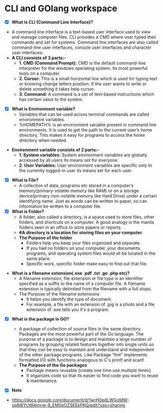 # **CLI and GOlang workspace**

- [x] **What is CLI (Command Line Interface)?**
- A command line interface is a text-based user interface used to view and manage computer files. CLI provides a CMD where user typed their commands and set for systems. Command line interfaces are also called command-line user interfaces, console user interfaces and character user interfaces.
- **A CLI consists of 3 parts:-**
     - **1. CMD (Command Prompt):**
     CMD is the default command-line interpreter for the windows operating system. Its most powerful tools on a computer.
     - **2. Cursor:**
     This is a small horizontal line which is used for typing text or knowing change letters position. If the user wants to write or delete something it takes help cursor.
     - **3. Command:**
     A command is a set of text-based instructions which has certain value to the system.


- [x] **What is Environment variable?**
    - Variables that can be used across terminal commands are called environment variables.
    - %HOMEPATH% is an environment variable present in command line environments. It is used to get the path to the current user’s home directory. This makes it easy for programs to access the home directory when needed.
-   **Environment variable consists of 2 parts:-**
    - **1. System variables:**
    System environment variables are globally accessed by all users its means set for everyone.
    - **2. User Variables:**
    User environment variables are specific only to the currently logged-in user its means set for each user.

- [x] **What is File?**
    - A collection of data, programs etc stored in a computer’s memory(primary-volatile memory like RAM) or on a storage device(primary-non-volatile memory like Hard Drive) under a certain identifying name. Just as words can be written to paper, so can information be written to a computer file.
- [x] **What is Folder?**
    - A folder, also called a directory, is a space used to store files, other folders, and shortcuts  on a computer. A good analogy is the manila folders seen in an office to store papers or reports.
    - **#A directory is a location for storing files on your computer.**
    - **The Purpose of the folder**
        - Folders help you keep your files organized and separate. 
        - If you had no folders on your computer, your documents, programs, and operating system files would all be located in the same place. 
        - Specific work, specific folder make easy to find out that file.
- **What is a filename extension(.exe .pdf .txt .go .php etc)?**
    - A filename extension, file extension or file type is an identifier specified as a suffix to the name of a computer file. A filename extension is typically delimited from the filename with a full stops.
    - The Purpose of the filename extensions
        - It helps you identify the type of document.
        - For example, a file with an extension of .jpg is a photo and a file extension of .exe tells you it's a program. 
- [x] **What is the package in GO?**
    - A package of collection of source files in the same directory. Packages are the most powerful part of the Go language. The purpose of a package is to design and maintain a large number of programs by grouping related features together into single units so that they can be easy to maintain and understand and independent of the other package programs. Like Package  “fmt” implements formatted I/O with functions analogous to C's printf and scanf.
    - **The Purpose of the Go packages**
        - Package means reusable {create one time use multiple times}.
        - It organizes code so that its easier to find code you want to reuse & maintenance.

- [x] **Note**
- https://docs.google.com/document/d/1wrH0qdLWGoMW-sp6l6YUt8ibmrw-9_EM0eOZSEEkPKQ/edit?usp=sharing